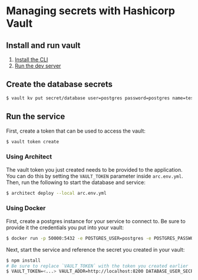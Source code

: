 # Managing secrets with Hashicorp Vault

## Install and run vault

1. [Install the CLI](https://learn.hashicorp.com/vault/getting-started/install)
2. [Run the dev server](https://learn.hashicorp.com/vault/getting-started/dev-server)

## Create the database secrets

```sh
$ vault kv put secret/database user=postgres password=postgres name=test
```

## Run the service

First, create a token that can be used to access the vault:

```sh
$ vault token create
```

### Using Architect

The vault token you just created needs to be provided to the application. You can do this by setting the 
`VAULT_TOKEN` parameter inside `arc.env.yml`. Then, run the following to start the database and service:

```sh
$ architect deploy --local arc.env.yml
```

### Using Docker

First, create a postgres instance for your service to connect to. Be sure to provide it the credentials
you put into your vault:

```sh
$ docker run -p 50000:5432 -e POSTGRES_USER=postgres -e POSTGRES_PASSWORD=postgres -e POSTGRES_DB=test postgres:11
```

Next, start the service and reference the secret you created in your vault:

```sh
$ npm install
# Be sure to replace `VAULT_TOKEN` with the token you created earlier
$ VAULT_TOKEN=<...> VAULT_ADDR=http://localhost:8200 DATABASE_USER_SECRET=secret/database#user DATABASE_PASSWORD_SECRET=secret/database#password DATABASE_NAME_SECRET=secret/database#name npm start
```